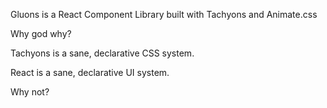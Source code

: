 Gluons is a React Component Library built with Tachyons and Animate.css

Why god why?

Tachyons is a sane, declarative CSS system.

React is a sane, declarative UI system.

Why not?
